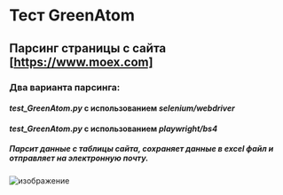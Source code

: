 # Тест GreenAtom  
  
## Парсинг страницы с сайта  [https://www.moex.com]
### Два варианта парсинга:
#### _test_GreenAtom.py_  с использованием  ___selenium/webdriver___  
#### _test_GreenAtom.py_  с использованием  ___playwright/bs4___  

##### Парсит данные с таблицы сайта, сохраняет данные в excel файл и отправляет на электронную почту.

![изображение](https://github.com/drug173/Python/assets/47415634/a9efc8fc-7711-464e-9b27-f287b2ead669)


